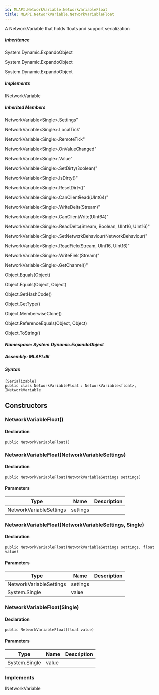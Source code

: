 ```yaml
---  
id: MLAPI.NetworkVariable.NetworkVariableFloat  
title: MLAPI.NetworkVariable.NetworkVariableFloat  
---
```


<div class="markdown level0 summary">

A NetworkVariable that holds floats and support serialization

</div>

<div class="markdown level0 conceptual">

</div>

<div class="inheritance">

##### Inheritance

<div class="level0">

System.Dynamic.ExpandoObject

</div>

<div class="level1">

System.Dynamic.ExpandoObject

</div>

<div class="level2">

System.Dynamic.ExpandoObject

</div>

</div>

<div classs="implements">

##### Implements

<div>

INetworkVariable

</div>

</div>

<div class="inheritedMembers">

##### Inherited Members

<div>

NetworkVariable&lt;Single&gt;.Settings"

</div>

<div>

NetworkVariable&lt;Single&gt;.LocalTick"

</div>

<div>

NetworkVariable&lt;Single&gt;.RemoteTick"

</div>

<div>

NetworkVariable&lt;Single&gt;.OnValueChanged"

</div>

<div>

NetworkVariable&lt;Single&gt;.Value"

</div>

<div>

NetworkVariable&lt;Single&gt;.SetDirty(Boolean)"

</div>

<div>

NetworkVariable&lt;Single&gt;.IsDirty()"

</div>

<div>

NetworkVariable&lt;Single&gt;.ResetDirty()"

</div>

<div>

NetworkVariable&lt;Single&gt;.CanClientRead(UInt64)"

</div>

<div>

NetworkVariable&lt;Single&gt;.WriteDelta(Stream)"

</div>

<div>

NetworkVariable&lt;Single&gt;.CanClientWrite(UInt64)"

</div>

<div>

NetworkVariable&lt;Single&gt;.ReadDelta(Stream, Boolean, UInt16,
UInt16)"

</div>

<div>

NetworkVariable&lt;Single&gt;.SetNetworkBehaviour(NetworkBehaviour)"

</div>

<div>

NetworkVariable&lt;Single&gt;.ReadField(Stream, UInt16, UInt16)"

</div>

<div>

NetworkVariable&lt;Single&gt;.WriteField(Stream)"

</div>

<div>

NetworkVariable&lt;Single&gt;.GetChannel()"

</div>

<div>

Object.Equals(Object)

</div>

<div>

Object.Equals(Object, Object)

</div>

<div>

Object.GetHashCode()

</div>

<div>

Object.GetType()

</div>

<div>

Object.MemberwiseClone()

</div>

<div>

Object.ReferenceEquals(Object, Object)

</div>

<div>

Object.ToString()

</div>

</div>

##### **Namespace**: System.Dynamic.ExpandoObject

##### **Assembly**: MLAPI.dll

##### Syntax

    [Serializable]
    public class NetworkVariableFloat : NetworkVariable<float>, INetworkVariable

## Constructors 

### NetworkVariableFloat()

<div class="markdown level1 summary">

</div>

<div class="markdown level1 conceptual">

</div>

#### Declaration

    public NetworkVariableFloat()

### NetworkVariableFloat(NetworkVariableSettings)

<div class="markdown level1 summary">

</div>

<div class="markdown level1 conceptual">

</div>

#### Declaration

    public NetworkVariableFloat(NetworkVariableSettings settings)

#### Parameters

| Type                    | Name     | Description |
|-------------------------|----------|-------------|
| NetworkVariableSettings | settings |             |

### NetworkVariableFloat(NetworkVariableSettings, Single)

<div class="markdown level1 summary">

</div>

<div class="markdown level1 conceptual">

</div>

#### Declaration

    public NetworkVariableFloat(NetworkVariableSettings settings, float value)

#### Parameters

| Type                    | Name     | Description |
|-------------------------|----------|-------------|
| NetworkVariableSettings | settings |             |
| System.Single           | value    |             |

### NetworkVariableFloat(Single)

<div class="markdown level1 summary">

</div>

<div class="markdown level1 conceptual">

</div>

#### Declaration

    public NetworkVariableFloat(float value)

#### Parameters

| Type          | Name  | Description |
|---------------|-------|-------------|
| System.Single | value |             |

### Implements

<div>

INetworkVariable

</div>
